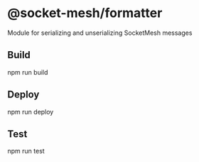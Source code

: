 # @socket-mesh/formatter
Module for serializing and unserializing SocketMesh messages

## Build
npm run build

## Deploy
npm run deploy

## Test
npm run test
